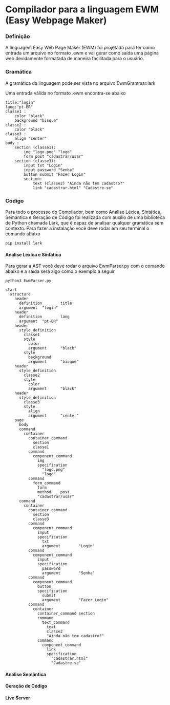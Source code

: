 # Compilador para a linguagem EWM (Easy Webpage Maker)

### Definição

A linguagem Easy Web Page Maker (EWM) foi projetada para ter como entrada um arquivo no formato .ewm e vai gerar como saída uma página web devidamente formatada de maneira facilitada para o usuário.


### Gramática

A gramática da linguagem pode ser vista no arquivo EwmGrammar.lark

Uma entrada válida no formato .ewm encontra-se abaixo

```
title:"login"
lang:"pt-BR"
classe1 : 
    color "black" 
    background "bisque"
classe2 : 
    color "black"
classe3 :
    align "center"
body : 
    section (classe1):
        img "logo.png" "logo"
        form post "cadastrar/usar"
    section (classe3):
        input txt "Login" 
        input password "Senha"
        button submit "Fazer Login"
        section:
            text (classe2) "Ainda não tem cadastro?" 
            link "cadastrar.html" "Cadastre-se"
```

### Código

Para todo o processo do Compilador, bem como Análise Léxica, Sintática, Semântica e Geração de Código foi realizada com auxílio de uma biblioteca de Python chamada Lark, que é capaz de analisar qualquer gramática sem contexto. Para fazer a instalação você deve rodar em seu terminal o comando abaixo

```
pip install lark
```
#### Análise Léxica e Sintática

Para gerar a AST você deve rodar o arquivo EwmParser.py com o comando abaixo e a saída será algo como o exemplo a seguir

```
python3 EwmParser.py
```

```
start
  structure
    header
      definition        title
      argument  "login"
    header
      definition        lang
      argument  "pt-BR"
    header
      style_definition
        classe1
        style
          color
          argument      "black"
        style
          background
          argument      "bisque"
    header
      style_definition
        classe2
        style
          color
          argument      "black"
    header
      style_definition
        classe3
        style
          align
          argument      "center"
    page
      body
      command
        container
          container_command
            section
            classe1
          command
            component_command
              img
              specification
                "logo.png"
                "logo"
          command
            form_command
              form
              method    post
              "cadastrar/usar"
      command
        container
          container_command
            section
            classe3
          command
            component_command
              input
              specification
                txt
                argument        "Login"
          command
            component_command
              input
              specification
                password
                argument        "Senha"
          command
            component_command
              button
              specification
                submit
                argument        "Fazer Login"
          command
            container
              container_command section
              command
                text_command
                  text
                  classe2
                  "Ainda não tem cadastro?"
              command
                component_command
                  link
                  specification
                    "cadastrar.html"
                    "Cadastre-se"
```

#### Análise Semântica

#### Geração de Código

#### Live Server
